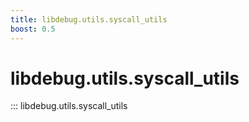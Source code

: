 ```yaml
---
title: libdebug.utils.syscall_utils
boost: 0.5
---
```

# libdebug.utils.syscall_utils
::: libdebug.utils.syscall_utils
